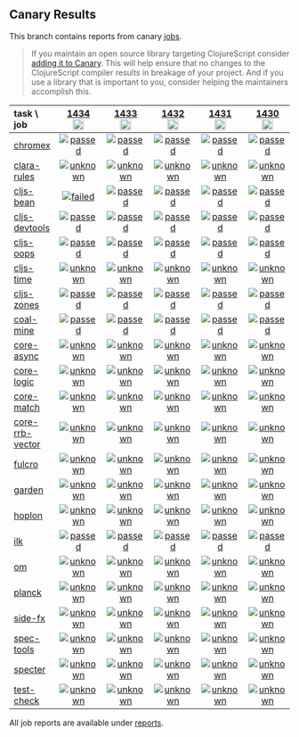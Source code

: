 ## Canary Results

This branch contains reports from canary [jobs](https://github.com/cljs-oss/canary/tree/jobs).

> If you maintain an open source library targeting ClojureScript consider [adding it to Canary](https://github.com/cljs-oss/canary/tree/master#how-to-participate). This will help ensure that no changes to the ClojureScript compiler results in breakage of your project. And if you use a library that is important to you, consider helping the maintainers accomplish this.

[//]: # (begin_overview_table)

| task \ job | <a href="reports/2020/06/11/job-001434-1.10.778-42bcb07b" title="job #1434&#xA;&#xA;job&#xA;&#xA;requested by BinaryAge Bot (@babot) on 2020-06-11T11:04:05Z">1434<br/><img width=20 height=20 src="https://avatars0.githubusercontent.com/u/1476765?v=4&s=60"></a> | <a href="reports/2020/06/10/job-001433-1.10.778-42bcb07b" title="job #1433&#xA;&#xA;job&#xA;&#xA;requested by BinaryAge Bot (@babot) on 2020-06-10T11:03:38Z">1433<br/><img width=20 height=20 src="https://avatars0.githubusercontent.com/u/1476765?v=4&s=60"></a> | <a href="reports/2020/06/09/job-001432-1.10.778-42bcb07b" title="job #1432&#xA;&#xA;job&#xA;&#xA;requested by BinaryAge Bot (@babot) on 2020-06-09T11:03:54Z">1432<br/><img width=20 height=20 src="https://avatars0.githubusercontent.com/u/1476765?v=4&s=60"></a> | <a href="reports/2020/06/08/job-001431-1.10.778-42bcb07b" title="job #1431&#xA;&#xA;job&#xA;&#xA;requested by BinaryAge Bot (@babot) on 2020-06-08T11:03:34Z">1431<br/><img width=20 height=20 src="https://avatars0.githubusercontent.com/u/1476765?v=4&s=60"></a> | <a href="reports/2020/06/07/job-001430-1.10.778-42bcb07b" title="job #1430&#xA;&#xA;job&#xA;&#xA;requested by BinaryAge Bot (@babot) on 2020-06-07T11:04:11Z">1430<br/><img width=20 height=20 src="https://avatars0.githubusercontent.com/u/1476765?v=4&s=60"></a> | <a href="reports/2020/06/06/job-001429-1.10.777-41180657" title="job #1429&#xA;&#xA;job&#xA;&#xA;requested by BinaryAge Bot (@babot) on 2020-06-06T11:03:36Z">1429<br/><img width=20 height=20 src="https://avatars0.githubusercontent.com/u/1476765?v=4&s=60"></a> | <a href="reports/2020/06/05/job-001428-1.10.775-946348da" title="job #1428&#xA;&#xA;job&#xA;&#xA;requested by BinaryAge Bot (@babot) on 2020-06-05T11:03:44Z">1428<br/><img width=20 height=20 src="https://avatars0.githubusercontent.com/u/1476765?v=4&s=60"></a> | <a href="reports/2020/06/04/job-001427-1.10.774-39709c96" title="job #1427&#xA;&#xA;job&#xA;&#xA;requested by BinaryAge Bot (@babot) on 2020-06-04T11:03:41Z">1427<br/><img width=20 height=20 src="https://avatars0.githubusercontent.com/u/1476765?v=4&s=60"></a> | <a href="reports/2020/06/03/job-001426-1.10.774-39709c96" title="job #1426&#xA;&#xA;job&#xA;&#xA;requested by BinaryAge Bot (@babot) on 2020-06-03T11:03:32Z">1426<br/><img width=20 height=20 src="https://avatars0.githubusercontent.com/u/1476765?v=4&s=60"></a> | <a href="reports/2020/06/02/job-001425-1.10.774-39709c96" title="job #1425&#xA;&#xA;job&#xA;&#xA;requested by BinaryAge Bot (@babot) on 2020-06-02T11:03:53Z">1425<br/><img width=20 height=20 src="https://avatars0.githubusercontent.com/u/1476765?v=4&s=60"></a> |
| :--- | :---: | :---: | :---: | :---: | :---: | :---: | :---: | :---: | :---: | :---: |
| [chromex](https://github.com/binaryage/chromex) | <a href="reports/2020/06/11/job-001434-1.10.778-42bcb07b#-chromex"><img title="passed" src="http://box.binaryage.com/s-passed.svg"><a> | <a href="reports/2020/06/10/job-001433-1.10.778-42bcb07b#-chromex"><img title="passed" src="http://box.binaryage.com/s-passed.svg"><a> | <a href="reports/2020/06/09/job-001432-1.10.778-42bcb07b#-chromex"><img title="passed" src="http://box.binaryage.com/s-passed.svg"><a> | <a href="reports/2020/06/08/job-001431-1.10.778-42bcb07b#-chromex"><img title="passed" src="http://box.binaryage.com/s-passed.svg"><a> | <a href="reports/2020/06/07/job-001430-1.10.778-42bcb07b#-chromex"><img title="passed" src="http://box.binaryage.com/s-passed.svg"><a> | <a href="reports/2020/06/06/job-001429-1.10.777-41180657#-chromex"><img title="passed" src="http://box.binaryage.com/s-passed.svg"><a> | <a href="reports/2020/06/05/job-001428-1.10.775-946348da#-chromex"><img title="passed" src="http://box.binaryage.com/s-passed.svg"><a> | <a href="reports/2020/06/04/job-001427-1.10.774-39709c96#-chromex"><img title="passed" src="http://box.binaryage.com/s-passed.svg"><a> | <a href="reports/2020/06/03/job-001426-1.10.774-39709c96#-chromex"><img title="passed" src="http://box.binaryage.com/s-passed.svg"><a> | <a href="reports/2020/06/02/job-001425-1.10.774-39709c96#-chromex"><img title="passed" src="http://box.binaryage.com/s-passed.svg"><a> |
| [clara-rules](https://github.com/cerner/clara-rules) | <a href="reports/2020/06/11/job-001434-1.10.778-42bcb07b#-clara-rules"><img title="unknown" src="http://box.binaryage.com/s-unknown.svg"><a> | <a href="reports/2020/06/10/job-001433-1.10.778-42bcb07b#-clara-rules"><img title="unknown" src="http://box.binaryage.com/s-unknown.svg"><a> | <a href="reports/2020/06/09/job-001432-1.10.778-42bcb07b#-clara-rules"><img title="unknown" src="http://box.binaryage.com/s-unknown.svg"><a> | <a href="reports/2020/06/08/job-001431-1.10.778-42bcb07b#-clara-rules"><img title="unknown" src="http://box.binaryage.com/s-unknown.svg"><a> | <a href="reports/2020/06/07/job-001430-1.10.778-42bcb07b#-clara-rules"><img title="unknown" src="http://box.binaryage.com/s-unknown.svg"><a> | <a href="reports/2020/06/06/job-001429-1.10.777-41180657#-clara-rules"><img title="unknown" src="http://box.binaryage.com/s-unknown.svg"><a> | <a href="reports/2020/06/05/job-001428-1.10.775-946348da#-clara-rules"><img title="unknown" src="http://box.binaryage.com/s-unknown.svg"><a> | <a href="reports/2020/06/04/job-001427-1.10.774-39709c96#-clara-rules"><img title="passed" src="http://box.binaryage.com/s-passed.svg"><a> | <a href="reports/2020/06/03/job-001426-1.10.774-39709c96#-clara-rules"><img title="passed" src="http://box.binaryage.com/s-passed.svg"><a> | <a href="reports/2020/06/02/job-001425-1.10.774-39709c96#-clara-rules"><img title="passed" src="http://box.binaryage.com/s-passed.svg"><a> |
| [cljs-bean](https://github.com/mfikes/cljs-bean) | <a href="reports/2020/06/11/job-001434-1.10.778-42bcb07b#-cljs-bean"><img title="failed" src="http://box.binaryage.com/s-failed.svg"><a> | <a href="reports/2020/06/10/job-001433-1.10.778-42bcb07b#-cljs-bean"><img title="passed" src="http://box.binaryage.com/s-passed.svg"><a> | <a href="reports/2020/06/09/job-001432-1.10.778-42bcb07b#-cljs-bean"><img title="passed" src="http://box.binaryage.com/s-passed.svg"><a> | <a href="reports/2020/06/08/job-001431-1.10.778-42bcb07b#-cljs-bean"><img title="passed" src="http://box.binaryage.com/s-passed.svg"><a> | <a href="reports/2020/06/07/job-001430-1.10.778-42bcb07b#-cljs-bean"><img title="passed" src="http://box.binaryage.com/s-passed.svg"><a> | <a href="reports/2020/06/06/job-001429-1.10.777-41180657#-cljs-bean"><img title="passed" src="http://box.binaryage.com/s-passed.svg"><a> | <a href="reports/2020/06/05/job-001428-1.10.775-946348da#-cljs-bean"><img title="passed" src="http://box.binaryage.com/s-passed.svg"><a> | <a href="reports/2020/06/04/job-001427-1.10.774-39709c96#-cljs-bean"><img title="passed" src="http://box.binaryage.com/s-passed.svg"><a> | <a href="reports/2020/06/03/job-001426-1.10.774-39709c96#-cljs-bean"><img title="passed" src="http://box.binaryage.com/s-passed.svg"><a> | <a href="reports/2020/06/02/job-001425-1.10.774-39709c96#-cljs-bean"><img title="passed" src="http://box.binaryage.com/s-passed.svg"><a> |
| [cljs-devtools](https://github.com/binaryage/cljs-devtools) | <a href="reports/2020/06/11/job-001434-1.10.778-42bcb07b#-cljs-devtools"><img title="passed" src="http://box.binaryage.com/s-passed.svg"><a> | <a href="reports/2020/06/10/job-001433-1.10.778-42bcb07b#-cljs-devtools"><img title="passed" src="http://box.binaryage.com/s-passed.svg"><a> | <a href="reports/2020/06/09/job-001432-1.10.778-42bcb07b#-cljs-devtools"><img title="passed" src="http://box.binaryage.com/s-passed.svg"><a> | <a href="reports/2020/06/08/job-001431-1.10.778-42bcb07b#-cljs-devtools"><img title="passed" src="http://box.binaryage.com/s-passed.svg"><a> | <a href="reports/2020/06/07/job-001430-1.10.778-42bcb07b#-cljs-devtools"><img title="passed" src="http://box.binaryage.com/s-passed.svg"><a> | <a href="reports/2020/06/06/job-001429-1.10.777-41180657#-cljs-devtools"><img title="passed" src="http://box.binaryage.com/s-passed.svg"><a> | <a href="reports/2020/06/05/job-001428-1.10.775-946348da#-cljs-devtools"><img title="passed" src="http://box.binaryage.com/s-passed.svg"><a> | <a href="reports/2020/06/04/job-001427-1.10.774-39709c96#-cljs-devtools"><img title="passed" src="http://box.binaryage.com/s-passed.svg"><a> | <a href="reports/2020/06/03/job-001426-1.10.774-39709c96#-cljs-devtools"><img title="passed" src="http://box.binaryage.com/s-passed.svg"><a> | <a href="reports/2020/06/02/job-001425-1.10.774-39709c96#-cljs-devtools"><img title="passed" src="http://box.binaryage.com/s-passed.svg"><a> |
| [cljs-oops](https://github.com/binaryage/cljs-oops) | <a href="reports/2020/06/11/job-001434-1.10.778-42bcb07b#-cljs-oops"><img title="passed" src="http://box.binaryage.com/s-passed.svg"><a> | <a href="reports/2020/06/10/job-001433-1.10.778-42bcb07b#-cljs-oops"><img title="passed" src="http://box.binaryage.com/s-passed.svg"><a> | <a href="reports/2020/06/09/job-001432-1.10.778-42bcb07b#-cljs-oops"><img title="passed" src="http://box.binaryage.com/s-passed.svg"><a> | <a href="reports/2020/06/08/job-001431-1.10.778-42bcb07b#-cljs-oops"><img title="passed" src="http://box.binaryage.com/s-passed.svg"><a> | <a href="reports/2020/06/07/job-001430-1.10.778-42bcb07b#-cljs-oops"><img title="passed" src="http://box.binaryage.com/s-passed.svg"><a> | <a href="reports/2020/06/06/job-001429-1.10.777-41180657#-cljs-oops"><img title="passed" src="http://box.binaryage.com/s-passed.svg"><a> | <a href="reports/2020/06/05/job-001428-1.10.775-946348da#-cljs-oops"><img title="passed" src="http://box.binaryage.com/s-passed.svg"><a> | <a href="reports/2020/06/04/job-001427-1.10.774-39709c96#-cljs-oops"><img title="passed" src="http://box.binaryage.com/s-passed.svg"><a> | <a href="reports/2020/06/03/job-001426-1.10.774-39709c96#-cljs-oops"><img title="passed" src="http://box.binaryage.com/s-passed.svg"><a> | <a href="reports/2020/06/02/job-001425-1.10.774-39709c96#-cljs-oops"><img title="passed" src="http://box.binaryage.com/s-passed.svg"><a> |
| [cljs-time](https://github.com/andrewmcveigh/cljs-time) | <a href="reports/2020/06/11/job-001434-1.10.778-42bcb07b#-cljs-time"><img title="unknown" src="http://box.binaryage.com/s-unknown.svg"><a> | <a href="reports/2020/06/10/job-001433-1.10.778-42bcb07b#-cljs-time"><img title="unknown" src="http://box.binaryage.com/s-unknown.svg"><a> | <a href="reports/2020/06/09/job-001432-1.10.778-42bcb07b#-cljs-time"><img title="unknown" src="http://box.binaryage.com/s-unknown.svg"><a> | <a href="reports/2020/06/08/job-001431-1.10.778-42bcb07b#-cljs-time"><img title="unknown" src="http://box.binaryage.com/s-unknown.svg"><a> | <a href="reports/2020/06/07/job-001430-1.10.778-42bcb07b#-cljs-time"><img title="unknown" src="http://box.binaryage.com/s-unknown.svg"><a> | <a href="reports/2020/06/06/job-001429-1.10.777-41180657#-cljs-time"><img title="unknown" src="http://box.binaryage.com/s-unknown.svg"><a> | <a href="reports/2020/06/05/job-001428-1.10.775-946348da#-cljs-time"><img title="unknown" src="http://box.binaryage.com/s-unknown.svg"><a> | <a href="reports/2020/06/04/job-001427-1.10.774-39709c96#-cljs-time"><img title="passed" src="http://box.binaryage.com/s-passed.svg"><a> | <a href="reports/2020/06/03/job-001426-1.10.774-39709c96#-cljs-time"><img title="passed" src="http://box.binaryage.com/s-passed.svg"><a> | <a href="reports/2020/06/02/job-001425-1.10.774-39709c96#-cljs-time"><img title="passed" src="http://box.binaryage.com/s-passed.svg"><a> |
| [cljs-zones](https://github.com/binaryage/cljs-zones) | <a href="reports/2020/06/11/job-001434-1.10.778-42bcb07b#-cljs-zones"><img title="passed" src="http://box.binaryage.com/s-passed.svg"><a> | <a href="reports/2020/06/10/job-001433-1.10.778-42bcb07b#-cljs-zones"><img title="passed" src="http://box.binaryage.com/s-passed.svg"><a> | <a href="reports/2020/06/09/job-001432-1.10.778-42bcb07b#-cljs-zones"><img title="passed" src="http://box.binaryage.com/s-passed.svg"><a> | <a href="reports/2020/06/08/job-001431-1.10.778-42bcb07b#-cljs-zones"><img title="passed" src="http://box.binaryage.com/s-passed.svg"><a> | <a href="reports/2020/06/07/job-001430-1.10.778-42bcb07b#-cljs-zones"><img title="passed" src="http://box.binaryage.com/s-passed.svg"><a> | <a href="reports/2020/06/06/job-001429-1.10.777-41180657#-cljs-zones"><img title="passed" src="http://box.binaryage.com/s-passed.svg"><a> | <a href="reports/2020/06/05/job-001428-1.10.775-946348da#-cljs-zones"><img title="passed" src="http://box.binaryage.com/s-passed.svg"><a> | <a href="reports/2020/06/04/job-001427-1.10.774-39709c96#-cljs-zones"><img title="passed" src="http://box.binaryage.com/s-passed.svg"><a> | <a href="reports/2020/06/03/job-001426-1.10.774-39709c96#-cljs-zones"><img title="passed" src="http://box.binaryage.com/s-passed.svg"><a> | <a href="reports/2020/06/02/job-001425-1.10.774-39709c96#-cljs-zones"><img title="passed" src="http://box.binaryage.com/s-passed.svg"><a> |
| [coal-mine](https://github.com/mfikes/coal-mine) | <a href="reports/2020/06/11/job-001434-1.10.778-42bcb07b#-coal-mine"><img title="passed" src="http://box.binaryage.com/s-passed.svg"><a> | <a href="reports/2020/06/10/job-001433-1.10.778-42bcb07b#-coal-mine"><img title="passed" src="http://box.binaryage.com/s-passed.svg"><a> | <a href="reports/2020/06/09/job-001432-1.10.778-42bcb07b#-coal-mine"><img title="passed" src="http://box.binaryage.com/s-passed.svg"><a> | <a href="reports/2020/06/08/job-001431-1.10.778-42bcb07b#-coal-mine"><img title="passed" src="http://box.binaryage.com/s-passed.svg"><a> | <a href="reports/2020/06/07/job-001430-1.10.778-42bcb07b#-coal-mine"><img title="passed" src="http://box.binaryage.com/s-passed.svg"><a> | <a href="reports/2020/06/06/job-001429-1.10.777-41180657#-coal-mine"><img title="passed" src="http://box.binaryage.com/s-passed.svg"><a> | <a href="reports/2020/06/05/job-001428-1.10.775-946348da#-coal-mine"><img title="passed" src="http://box.binaryage.com/s-passed.svg"><a> | <a href="reports/2020/06/04/job-001427-1.10.774-39709c96#-coal-mine"><img title="passed" src="http://box.binaryage.com/s-passed.svg"><a> | <a href="reports/2020/06/03/job-001426-1.10.774-39709c96#-coal-mine"><img title="passed" src="http://box.binaryage.com/s-passed.svg"><a> | <a href="reports/2020/06/02/job-001425-1.10.774-39709c96#-coal-mine"><img title="passed" src="http://box.binaryage.com/s-passed.svg"><a> |
| [core-async](https://github.com/clojure/core.async) | <a href="reports/2020/06/11/job-001434-1.10.778-42bcb07b#-core-async"><img title="unknown" src="http://box.binaryage.com/s-unknown.svg"><a> | <a href="reports/2020/06/10/job-001433-1.10.778-42bcb07b#-core-async"><img title="unknown" src="http://box.binaryage.com/s-unknown.svg"><a> | <a href="reports/2020/06/09/job-001432-1.10.778-42bcb07b#-core-async"><img title="unknown" src="http://box.binaryage.com/s-unknown.svg"><a> | <a href="reports/2020/06/08/job-001431-1.10.778-42bcb07b#-core-async"><img title="unknown" src="http://box.binaryage.com/s-unknown.svg"><a> | <a href="reports/2020/06/07/job-001430-1.10.778-42bcb07b#-core-async"><img title="unknown" src="http://box.binaryage.com/s-unknown.svg"><a> | <a href="reports/2020/06/06/job-001429-1.10.777-41180657#-core-async"><img title="unknown" src="http://box.binaryage.com/s-unknown.svg"><a> | <a href="reports/2020/06/05/job-001428-1.10.775-946348da#-core-async"><img title="unknown" src="http://box.binaryage.com/s-unknown.svg"><a> | <a href="reports/2020/06/04/job-001427-1.10.774-39709c96#-core-async"><img title="passed" src="http://box.binaryage.com/s-passed.svg"><a> | <a href="reports/2020/06/03/job-001426-1.10.774-39709c96#-core-async"><img title="passed" src="http://box.binaryage.com/s-passed.svg"><a> | <a href="reports/2020/06/02/job-001425-1.10.774-39709c96#-core-async"><img title="passed" src="http://box.binaryage.com/s-passed.svg"><a> |
| [core-logic](https://github.com/clojure/core.logic) | <a href="reports/2020/06/11/job-001434-1.10.778-42bcb07b#-core-logic"><img title="unknown" src="http://box.binaryage.com/s-unknown.svg"><a> | <a href="reports/2020/06/10/job-001433-1.10.778-42bcb07b#-core-logic"><img title="unknown" src="http://box.binaryage.com/s-unknown.svg"><a> | <a href="reports/2020/06/09/job-001432-1.10.778-42bcb07b#-core-logic"><img title="unknown" src="http://box.binaryage.com/s-unknown.svg"><a> | <a href="reports/2020/06/08/job-001431-1.10.778-42bcb07b#-core-logic"><img title="unknown" src="http://box.binaryage.com/s-unknown.svg"><a> | <a href="reports/2020/06/07/job-001430-1.10.778-42bcb07b#-core-logic"><img title="unknown" src="http://box.binaryage.com/s-unknown.svg"><a> | <a href="reports/2020/06/06/job-001429-1.10.777-41180657#-core-logic"><img title="unknown" src="http://box.binaryage.com/s-unknown.svg"><a> | <a href="reports/2020/06/05/job-001428-1.10.775-946348da#-core-logic"><img title="unknown" src="http://box.binaryage.com/s-unknown.svg"><a> | <a href="reports/2020/06/04/job-001427-1.10.774-39709c96#-core-logic"><img title="passed" src="http://box.binaryage.com/s-passed.svg"><a> | <a href="reports/2020/06/03/job-001426-1.10.774-39709c96#-core-logic"><img title="passed" src="http://box.binaryage.com/s-passed.svg"><a> | <a href="reports/2020/06/02/job-001425-1.10.774-39709c96#-core-logic"><img title="passed" src="http://box.binaryage.com/s-passed.svg"><a> |
| [core-match](https://github.com/clojure/core.match) | <a href="reports/2020/06/11/job-001434-1.10.778-42bcb07b#-core-match"><img title="unknown" src="http://box.binaryage.com/s-unknown.svg"><a> | <a href="reports/2020/06/10/job-001433-1.10.778-42bcb07b#-core-match"><img title="unknown" src="http://box.binaryage.com/s-unknown.svg"><a> | <a href="reports/2020/06/09/job-001432-1.10.778-42bcb07b#-core-match"><img title="unknown" src="http://box.binaryage.com/s-unknown.svg"><a> | <a href="reports/2020/06/08/job-001431-1.10.778-42bcb07b#-core-match"><img title="unknown" src="http://box.binaryage.com/s-unknown.svg"><a> | <a href="reports/2020/06/07/job-001430-1.10.778-42bcb07b#-core-match"><img title="unknown" src="http://box.binaryage.com/s-unknown.svg"><a> | <a href="reports/2020/06/06/job-001429-1.10.777-41180657#-core-match"><img title="unknown" src="http://box.binaryage.com/s-unknown.svg"><a> | <a href="reports/2020/06/05/job-001428-1.10.775-946348da#-core-match"><img title="unknown" src="http://box.binaryage.com/s-unknown.svg"><a> | <a href="reports/2020/06/04/job-001427-1.10.774-39709c96#-core-match"><img title="passed" src="http://box.binaryage.com/s-passed.svg"><a> | <a href="reports/2020/06/03/job-001426-1.10.774-39709c96#-core-match"><img title="passed" src="http://box.binaryage.com/s-passed.svg"><a> | <a href="reports/2020/06/02/job-001425-1.10.774-39709c96#-core-match"><img title="passed" src="http://box.binaryage.com/s-passed.svg"><a> |
| [core-rrb-vector](https://github.com/clojure/core.rrb-vector) | <a href="reports/2020/06/11/job-001434-1.10.778-42bcb07b#-core-rrb-vector"><img title="unknown" src="http://box.binaryage.com/s-unknown.svg"><a> | <a href="reports/2020/06/10/job-001433-1.10.778-42bcb07b#-core-rrb-vector"><img title="unknown" src="http://box.binaryage.com/s-unknown.svg"><a> | <a href="reports/2020/06/09/job-001432-1.10.778-42bcb07b#-core-rrb-vector"><img title="unknown" src="http://box.binaryage.com/s-unknown.svg"><a> | <a href="reports/2020/06/08/job-001431-1.10.778-42bcb07b#-core-rrb-vector"><img title="unknown" src="http://box.binaryage.com/s-unknown.svg"><a> | <a href="reports/2020/06/07/job-001430-1.10.778-42bcb07b#-core-rrb-vector"><img title="unknown" src="http://box.binaryage.com/s-unknown.svg"><a> | <a href="reports/2020/06/06/job-001429-1.10.777-41180657#-core-rrb-vector"><img title="unknown" src="http://box.binaryage.com/s-unknown.svg"><a> | <a href="reports/2020/06/05/job-001428-1.10.775-946348da#-core-rrb-vector"><img title="unknown" src="http://box.binaryage.com/s-unknown.svg"><a> | <a href="reports/2020/06/04/job-001427-1.10.774-39709c96#-core-rrb-vector"><img title="passed" src="http://box.binaryage.com/s-passed.svg"><a> | <a href="reports/2020/06/03/job-001426-1.10.774-39709c96#-core-rrb-vector"><img title="passed" src="http://box.binaryage.com/s-passed.svg"><a> | <a href="reports/2020/06/02/job-001425-1.10.774-39709c96#-core-rrb-vector"><img title="passed" src="http://box.binaryage.com/s-passed.svg"><a> |
| [fulcro](https://github.com/fulcrologic/fulcro) | <a href="reports/2020/06/11/job-001434-1.10.778-42bcb07b#-fulcro"><img title="unknown" src="http://box.binaryage.com/s-unknown.svg"><a> | <a href="reports/2020/06/10/job-001433-1.10.778-42bcb07b#-fulcro"><img title="unknown" src="http://box.binaryage.com/s-unknown.svg"><a> | <a href="reports/2020/06/09/job-001432-1.10.778-42bcb07b#-fulcro"><img title="unknown" src="http://box.binaryage.com/s-unknown.svg"><a> | <a href="reports/2020/06/08/job-001431-1.10.778-42bcb07b#-fulcro"><img title="unknown" src="http://box.binaryage.com/s-unknown.svg"><a> | <a href="reports/2020/06/07/job-001430-1.10.778-42bcb07b#-fulcro"><img title="unknown" src="http://box.binaryage.com/s-unknown.svg"><a> | <a href="reports/2020/06/06/job-001429-1.10.777-41180657#-fulcro"><img title="unknown" src="http://box.binaryage.com/s-unknown.svg"><a> | <a href="reports/2020/06/05/job-001428-1.10.775-946348da#-fulcro"><img title="unknown" src="http://box.binaryage.com/s-unknown.svg"><a> | <a href="reports/2020/06/04/job-001427-1.10.774-39709c96#-fulcro"><img title="passed" src="http://box.binaryage.com/s-passed.svg"><a> | <a href="reports/2020/06/03/job-001426-1.10.774-39709c96#-fulcro"><img title="passed" src="http://box.binaryage.com/s-passed.svg"><a> | <a href="reports/2020/06/02/job-001425-1.10.774-39709c96#-fulcro"><img title="passed" src="http://box.binaryage.com/s-passed.svg"><a> |
| [garden](https://github.com/noprompt/garden) | <a href="reports/2020/06/11/job-001434-1.10.778-42bcb07b#-garden"><img title="unknown" src="http://box.binaryage.com/s-unknown.svg"><a> | <a href="reports/2020/06/10/job-001433-1.10.778-42bcb07b#-garden"><img title="unknown" src="http://box.binaryage.com/s-unknown.svg"><a> | <a href="reports/2020/06/09/job-001432-1.10.778-42bcb07b#-garden"><img title="unknown" src="http://box.binaryage.com/s-unknown.svg"><a> | <a href="reports/2020/06/08/job-001431-1.10.778-42bcb07b#-garden"><img title="unknown" src="http://box.binaryage.com/s-unknown.svg"><a> | <a href="reports/2020/06/07/job-001430-1.10.778-42bcb07b#-garden"><img title="unknown" src="http://box.binaryage.com/s-unknown.svg"><a> | <a href="reports/2020/06/06/job-001429-1.10.777-41180657#-garden"><img title="unknown" src="http://box.binaryage.com/s-unknown.svg"><a> | <a href="reports/2020/06/05/job-001428-1.10.775-946348da#-garden"><img title="unknown" src="http://box.binaryage.com/s-unknown.svg"><a> | <a href="reports/2020/06/04/job-001427-1.10.774-39709c96#-garden"><img title="passed" src="http://box.binaryage.com/s-passed.svg"><a> | <a href="reports/2020/06/03/job-001426-1.10.774-39709c96#-garden"><img title="passed" src="http://box.binaryage.com/s-passed.svg"><a> | <a href="reports/2020/06/02/job-001425-1.10.774-39709c96#-garden"><img title="passed" src="http://box.binaryage.com/s-passed.svg"><a> |
| [hoplon](https://github.com/hoplon/hoplon) | <a href="reports/2020/06/11/job-001434-1.10.778-42bcb07b#-hoplon"><img title="unknown" src="http://box.binaryage.com/s-unknown.svg"><a> | <a href="reports/2020/06/10/job-001433-1.10.778-42bcb07b#-hoplon"><img title="unknown" src="http://box.binaryage.com/s-unknown.svg"><a> | <a href="reports/2020/06/09/job-001432-1.10.778-42bcb07b#-hoplon"><img title="unknown" src="http://box.binaryage.com/s-unknown.svg"><a> | <a href="reports/2020/06/08/job-001431-1.10.778-42bcb07b#-hoplon"><img title="unknown" src="http://box.binaryage.com/s-unknown.svg"><a> | <a href="reports/2020/06/07/job-001430-1.10.778-42bcb07b#-hoplon"><img title="unknown" src="http://box.binaryage.com/s-unknown.svg"><a> | <a href="reports/2020/06/06/job-001429-1.10.777-41180657#-hoplon"><img title="unknown" src="http://box.binaryage.com/s-unknown.svg"><a> | <a href="reports/2020/06/05/job-001428-1.10.775-946348da#-hoplon"><img title="unknown" src="http://box.binaryage.com/s-unknown.svg"><a> | <a href="reports/2020/06/04/job-001427-1.10.774-39709c96#-hoplon"><img title="passed" src="http://box.binaryage.com/s-passed.svg"><a> | <a href="reports/2020/06/03/job-001426-1.10.774-39709c96#-hoplon"><img title="passed" src="http://box.binaryage.com/s-passed.svg"><a> | <a href="reports/2020/06/02/job-001425-1.10.774-39709c96#-hoplon"><img title="passed" src="http://box.binaryage.com/s-passed.svg"><a> |
| [ilk](https://github.com/mfikes/ilk) | <a href="reports/2020/06/11/job-001434-1.10.778-42bcb07b#-ilk"><img title="passed" src="http://box.binaryage.com/s-passed.svg"><a> | <a href="reports/2020/06/10/job-001433-1.10.778-42bcb07b#-ilk"><img title="passed" src="http://box.binaryage.com/s-passed.svg"><a> | <a href="reports/2020/06/09/job-001432-1.10.778-42bcb07b#-ilk"><img title="passed" src="http://box.binaryage.com/s-passed.svg"><a> | <a href="reports/2020/06/08/job-001431-1.10.778-42bcb07b#-ilk"><img title="passed" src="http://box.binaryage.com/s-passed.svg"><a> | <a href="reports/2020/06/07/job-001430-1.10.778-42bcb07b#-ilk"><img title="passed" src="http://box.binaryage.com/s-passed.svg"><a> | <a href="reports/2020/06/06/job-001429-1.10.777-41180657#-ilk"><img title="passed" src="http://box.binaryage.com/s-passed.svg"><a> | <a href="reports/2020/06/05/job-001428-1.10.775-946348da#-ilk"><img title="passed" src="http://box.binaryage.com/s-passed.svg"><a> | <a href="reports/2020/06/04/job-001427-1.10.774-39709c96#-ilk"><img title="passed" src="http://box.binaryage.com/s-passed.svg"><a> | <a href="reports/2020/06/03/job-001426-1.10.774-39709c96#-ilk"><img title="passed" src="http://box.binaryage.com/s-passed.svg"><a> | <a href="reports/2020/06/02/job-001425-1.10.774-39709c96#-ilk"><img title="passed" src="http://box.binaryage.com/s-passed.svg"><a> |
| [om](https://github.com/omcljs/om) | <a href="reports/2020/06/11/job-001434-1.10.778-42bcb07b#-om"><img title="unknown" src="http://box.binaryage.com/s-unknown.svg"><a> | <a href="reports/2020/06/10/job-001433-1.10.778-42bcb07b#-om"><img title="unknown" src="http://box.binaryage.com/s-unknown.svg"><a> | <a href="reports/2020/06/09/job-001432-1.10.778-42bcb07b#-om"><img title="unknown" src="http://box.binaryage.com/s-unknown.svg"><a> | <a href="reports/2020/06/08/job-001431-1.10.778-42bcb07b#-om"><img title="unknown" src="http://box.binaryage.com/s-unknown.svg"><a> | <a href="reports/2020/06/07/job-001430-1.10.778-42bcb07b#-om"><img title="unknown" src="http://box.binaryage.com/s-unknown.svg"><a> | <a href="reports/2020/06/06/job-001429-1.10.777-41180657#-om"><img title="unknown" src="http://box.binaryage.com/s-unknown.svg"><a> | <a href="reports/2020/06/05/job-001428-1.10.775-946348da#-om"><img title="unknown" src="http://box.binaryage.com/s-unknown.svg"><a> | <a href="reports/2020/06/04/job-001427-1.10.774-39709c96#-om"><img title="passed" src="http://box.binaryage.com/s-passed.svg"><a> | <a href="reports/2020/06/03/job-001426-1.10.774-39709c96#-om"><img title="passed" src="http://box.binaryage.com/s-passed.svg"><a> | <a href="reports/2020/06/02/job-001425-1.10.774-39709c96#-om"><img title="passed" src="http://box.binaryage.com/s-passed.svg"><a> |
| [planck](https://github.com/planck-repl/planck) | <a href="reports/2020/06/11/job-001434-1.10.778-42bcb07b#-planck"><img title="unknown" src="http://box.binaryage.com/s-unknown.svg"><a> | <a href="reports/2020/06/10/job-001433-1.10.778-42bcb07b#-planck"><img title="unknown" src="http://box.binaryage.com/s-unknown.svg"><a> | <a href="reports/2020/06/09/job-001432-1.10.778-42bcb07b#-planck"><img title="unknown" src="http://box.binaryage.com/s-unknown.svg"><a> | <a href="reports/2020/06/08/job-001431-1.10.778-42bcb07b#-planck"><img title="unknown" src="http://box.binaryage.com/s-unknown.svg"><a> | <a href="reports/2020/06/07/job-001430-1.10.778-42bcb07b#-planck"><img title="unknown" src="http://box.binaryage.com/s-unknown.svg"><a> | <a href="reports/2020/06/06/job-001429-1.10.777-41180657#-planck"><img title="unknown" src="http://box.binaryage.com/s-unknown.svg"><a> | <a href="reports/2020/06/05/job-001428-1.10.775-946348da#-planck"><img title="unknown" src="http://box.binaryage.com/s-unknown.svg"><a> | <a href="reports/2020/06/04/job-001427-1.10.774-39709c96#-planck"><img title="passed" src="http://box.binaryage.com/s-passed.svg"><a> | <a href="reports/2020/06/03/job-001426-1.10.774-39709c96#-planck"><img title="passed" src="http://box.binaryage.com/s-passed.svg"><a> | <a href="reports/2020/06/02/job-001425-1.10.774-39709c96#-planck"><img title="passed" src="http://box.binaryage.com/s-passed.svg"><a> |
| [side-fx](https://github.com/cljsrn/side-fx) | <a href="reports/2020/06/11/job-001434-1.10.778-42bcb07b#-side-fx"><img title="unknown" src="http://box.binaryage.com/s-unknown.svg"><a> | <a href="reports/2020/06/10/job-001433-1.10.778-42bcb07b#-side-fx"><img title="unknown" src="http://box.binaryage.com/s-unknown.svg"><a> | <a href="reports/2020/06/09/job-001432-1.10.778-42bcb07b#-side-fx"><img title="unknown" src="http://box.binaryage.com/s-unknown.svg"><a> | <a href="reports/2020/06/08/job-001431-1.10.778-42bcb07b#-side-fx"><img title="unknown" src="http://box.binaryage.com/s-unknown.svg"><a> | <a href="reports/2020/06/07/job-001430-1.10.778-42bcb07b#-side-fx"><img title="unknown" src="http://box.binaryage.com/s-unknown.svg"><a> | <a href="reports/2020/06/06/job-001429-1.10.777-41180657#-side-fx"><img title="unknown" src="http://box.binaryage.com/s-unknown.svg"><a> | <a href="reports/2020/06/05/job-001428-1.10.775-946348da#-side-fx"><img title="unknown" src="http://box.binaryage.com/s-unknown.svg"><a> | <a href="reports/2020/06/04/job-001427-1.10.774-39709c96#-side-fx"><img title="passed" src="http://box.binaryage.com/s-passed.svg"><a> | <a href="reports/2020/06/03/job-001426-1.10.774-39709c96#-side-fx"><img title="passed" src="http://box.binaryage.com/s-passed.svg"><a> | <a href="reports/2020/06/02/job-001425-1.10.774-39709c96#-side-fx"><img title="passed" src="http://box.binaryage.com/s-passed.svg"><a> |
| [spec-tools](https://github.com/metosin/spec-tools) | <a href="reports/2020/06/11/job-001434-1.10.778-42bcb07b#-spec-tools"><img title="unknown" src="http://box.binaryage.com/s-unknown.svg"><a> | <a href="reports/2020/06/10/job-001433-1.10.778-42bcb07b#-spec-tools"><img title="unknown" src="http://box.binaryage.com/s-unknown.svg"><a> | <a href="reports/2020/06/09/job-001432-1.10.778-42bcb07b#-spec-tools"><img title="unknown" src="http://box.binaryage.com/s-unknown.svg"><a> | <a href="reports/2020/06/08/job-001431-1.10.778-42bcb07b#-spec-tools"><img title="unknown" src="http://box.binaryage.com/s-unknown.svg"><a> | <a href="reports/2020/06/07/job-001430-1.10.778-42bcb07b#-spec-tools"><img title="unknown" src="http://box.binaryage.com/s-unknown.svg"><a> | <a href="reports/2020/06/06/job-001429-1.10.777-41180657#-spec-tools"><img title="unknown" src="http://box.binaryage.com/s-unknown.svg"><a> | <a href="reports/2020/06/05/job-001428-1.10.775-946348da#-spec-tools"><img title="unknown" src="http://box.binaryage.com/s-unknown.svg"><a> | <a href="reports/2020/06/04/job-001427-1.10.774-39709c96#-spec-tools"><img title="passed" src="http://box.binaryage.com/s-passed.svg"><a> | <a href="reports/2020/06/03/job-001426-1.10.774-39709c96#-spec-tools"><img title="passed" src="http://box.binaryage.com/s-passed.svg"><a> | <a href="reports/2020/06/02/job-001425-1.10.774-39709c96#-spec-tools"><img title="passed" src="http://box.binaryage.com/s-passed.svg"><a> |
| [specter](https://github.com/nathanmarz/specter) | <a href="reports/2020/06/11/job-001434-1.10.778-42bcb07b#-specter"><img title="unknown" src="http://box.binaryage.com/s-unknown.svg"><a> | <a href="reports/2020/06/10/job-001433-1.10.778-42bcb07b#-specter"><img title="unknown" src="http://box.binaryage.com/s-unknown.svg"><a> | <a href="reports/2020/06/09/job-001432-1.10.778-42bcb07b#-specter"><img title="unknown" src="http://box.binaryage.com/s-unknown.svg"><a> | <a href="reports/2020/06/08/job-001431-1.10.778-42bcb07b#-specter"><img title="unknown" src="http://box.binaryage.com/s-unknown.svg"><a> | <a href="reports/2020/06/07/job-001430-1.10.778-42bcb07b#-specter"><img title="unknown" src="http://box.binaryage.com/s-unknown.svg"><a> | <a href="reports/2020/06/06/job-001429-1.10.777-41180657#-specter"><img title="unknown" src="http://box.binaryage.com/s-unknown.svg"><a> | <a href="reports/2020/06/05/job-001428-1.10.775-946348da#-specter"><img title="unknown" src="http://box.binaryage.com/s-unknown.svg"><a> | <a href="reports/2020/06/04/job-001427-1.10.774-39709c96#-specter"><img title="passed" src="http://box.binaryage.com/s-passed.svg"><a> | <a href="reports/2020/06/03/job-001426-1.10.774-39709c96#-specter"><img title="passed" src="http://box.binaryage.com/s-passed.svg"><a> | <a href="reports/2020/06/02/job-001425-1.10.774-39709c96#-specter"><img title="passed" src="http://box.binaryage.com/s-passed.svg"><a> |
| [test-check](https://github.com/clojure/test.check) | <a href="reports/2020/06/11/job-001434-1.10.778-42bcb07b#-test-check"><img title="unknown" src="http://box.binaryage.com/s-unknown.svg"><a> | <a href="reports/2020/06/10/job-001433-1.10.778-42bcb07b#-test-check"><img title="unknown" src="http://box.binaryage.com/s-unknown.svg"><a> | <a href="reports/2020/06/09/job-001432-1.10.778-42bcb07b#-test-check"><img title="unknown" src="http://box.binaryage.com/s-unknown.svg"><a> | <a href="reports/2020/06/08/job-001431-1.10.778-42bcb07b#-test-check"><img title="unknown" src="http://box.binaryage.com/s-unknown.svg"><a> | <a href="reports/2020/06/07/job-001430-1.10.778-42bcb07b#-test-check"><img title="unknown" src="http://box.binaryage.com/s-unknown.svg"><a> | <a href="reports/2020/06/06/job-001429-1.10.777-41180657#-test-check"><img title="unknown" src="http://box.binaryage.com/s-unknown.svg"><a> | <a href="reports/2020/06/05/job-001428-1.10.775-946348da#-test-check"><img title="unknown" src="http://box.binaryage.com/s-unknown.svg"><a> | <a href="reports/2020/06/04/job-001427-1.10.774-39709c96#-test-check"><img title="passed" src="http://box.binaryage.com/s-passed.svg"><a> | <a href="reports/2020/06/03/job-001426-1.10.774-39709c96#-test-check"><img title="passed" src="http://box.binaryage.com/s-passed.svg"><a> | <a href="reports/2020/06/02/job-001425-1.10.774-39709c96#-test-check"><img title="passed" src="http://box.binaryage.com/s-passed.svg"><a> |

[//]: # (end_overview_table)

All job reports are available under [reports](reports).
